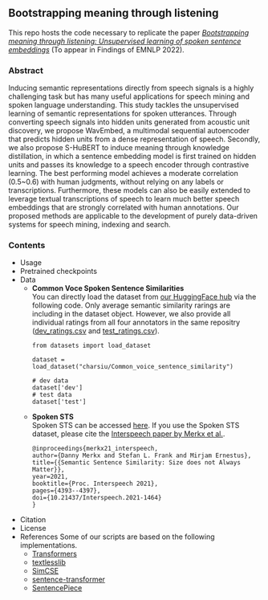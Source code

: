 ## Bootstrapping meaning through listening   
This repo hosts the code necessary to replicate the paper [*Bootstrapping meaning through listening: Unsupervised learning of spoken sentence embeddings*](https://arxiv.org/abs/2210.12857) (To appear in Findings of EMNLP 2022). 

### Abstract  
Inducing semantic representations directly from speech signals is a highly challenging task but has many useful applications for speech mining and spoken language understanding. This study tackles the unsupervised learning of semantic representations for spoken utterances. Through converting speech signals into hidden units generated from acoustic unit discovery, we propose WavEmbed, a multimodal sequential autoencoder that predicts hidden units from a dense representation of speech. Secondly, we also propose S-HuBERT to induce meaning through knowledge distillation, in which a sentence embedding model is first trained on hidden units and passes its knowledge to a speech encoder through contrastive learning. The best performing model achieves a moderate correlation (0.5~0.6) with human judgments, without relying on any labels or transcriptions. Furthermore, these models can also be easily extended to leverage textual transcriptions of speech to learn much better speech embeddings that are strongly correlated with human annotations. Our proposed methods are applicable to the development of purely data-driven systems for speech mining, indexing and search.

### Contents  
- Usage
- Pretrained checkpoints
- Data
  - **Common Voce Spoken Sentence Similarities**  
    You can directly load the dataset from [our HuggingFace hub](https://huggingface.co/datasets/charsiu/Common_voice_sentence_similarity) via the following code. Only average semantic similarity rarings are including in the dataset object. However, we also provide all individual ratings from all four annotators in the same repositry ([dev_ratings.csv](https://huggingface.co/datasets/charsiu/Common_voice_sentence_similarity/blob/main/dev_ratings.tsv) and [test_ratings.csv](https://huggingface.co/datasets/charsiu/Common_voice_sentence_similarity/blob/main/test_ratings.tsv)). 
    ```
    from datasets import load_dataset

    dataset = load_dataset("charsiu/Common_voice_sentence_similarity")
    
    # dev data
    dataset['dev']
    # test data
    dataset['test']
    ```
  - **Spoken STS**  
    Spoken STS can be accessed [here](https://easy.dans.knaw.nl/ui/datasets/id/easy-dataset:237533). If you use the Spoken STS dataset, please cite the [Interspeech paper by Merkx et al.](https://www.isca-speech.org/archive/interspeech_2021/merkx21_interspeech.html).
    ```
    @inproceedings{merkx21_interspeech,
    author={Danny Merkx and Stefan L. Frank and Mirjam Ernestus},
    title={{Semantic Sentence Similarity: Size does not Always Matter}},
    year=2021,
    booktitle={Proc. Interspeech 2021},
    pages={4393--4397},
    doi={10.21437/Interspeech.2021-1464}
    }
    ```
- Citation
- License
- References
  Some of our scripts are based on the following implementations. 
  - [Transformers](https://github.com/huggingface/transformers)
  - [textlesslib](https://github.com/facebookresearch/textlesslib)
  - [SimCSE](https://github.com/princeton-nlp/SimCSE)
  - [sentence-transformer](https://www.sbert.net/)
  - [SentencePiece](https://github.com/google/sentencepiece)
